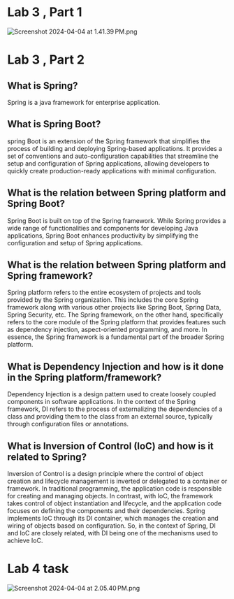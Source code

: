 
<h1> Lab 3 , Part 1 </h1>

![Screenshot 2024-04-04 at 1.41.39 PM.png](screenshots%2FScreenshot%202024-04-04%20at%201.41.39%E2%80%AFPM.png)

<h1> Lab 3 , Part 2 </h1>
<h2> What is Spring? </h2>
 <p>Spring is a java framework for enterprise application.</p> 
<h2>What is Spring Boot? </h2>
  spring Boot is an extension of the Spring framework that simplifies the process of building and deploying Spring-based applications. It provides a set of conventions and auto-configuration capabilities that streamline the setup and configuration of Spring applications, allowing developers to quickly create production-ready applications with minimal configuration.
<h2> What is the relation between Spring platform and Spring Boot? </h2>
 <p> Spring Boot is built on top of the Spring framework. While Spring provides a wide range of functionalities and components for developing Java applications, Spring Boot enhances productivity by simplifying the configuration and setup of Spring applications.</p>
<h2> What is the relation between Spring platform and Spring framework? </h2>
<p>Spring platform refers to the entire ecosystem of projects and tools provided by the Spring organization. This includes the core Spring framework along with various other projects like Spring Boot, Spring Data, Spring Security, etc. The Spring framework, on the other hand, specifically refers to the core module of the Spring platform that provides features such as dependency injection, aspect-oriented programming, and more. In essence, the Spring framework is a fundamental part of the broader Spring platform.</p>
<h2> What is Dependency Injection and how is it done in the Spring platform/framework? </h2>
<p>Dependency Injection is a design pattern used to create loosely coupled components in software applications. In the context of the Spring framework, DI refers to the process of externalizing the dependencies of a class and providing them to the class from an external source, typically through configuration files or annotations.</p>
<h2> What is Inversion of Control (IoC) and how is it related to Spring? </h2>
<p>Inversion of Control is a design principle where the control of object creation and lifecycle management is inverted or delegated to a container or framework. In traditional programming, the application code is responsible for creating and managing objects. In contrast, with IoC, the framework takes control of object instantiation and lifecycle, and the application code focuses on defining the components and their dependencies. Spring implements IoC through its DI container, which manages the creation and wiring of objects based on configuration. So, in the context of Spring, DI and IoC are closely related, with DI being one of the mechanisms used to achieve IoC.</p>


<h1>Lab 4 task</h1>

![Screenshot 2024-04-04 at 2.05.40 PM.png](screenshots%2FScreenshot%202024-04-04%20at%202.05.40%E2%80%AFPM.png)